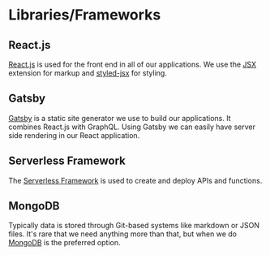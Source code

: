# Libraries/Frameworks

## React.js

[React.js](https://reactjs.org/) is used for the front end in all of our applications. We use the [JSX](https://reactjs.org/docs/introducing-jsx.html) extension for markup and [styled-jsx](https://github.com/zeit/styled-jsx) for styling.

## Gatsby

[Gatsby](https://www.gatsbyjs.org/) is a static site generator we use to build our applications. It combines React.js with GraphQL. Using Gatsby we can easily have server side rendering in our React application.

## Serverless Framework

The [Serverless Framework](https://serverless.com/framework/) is used to create and deploy APIs and functions.

## MongoDB

Typically data is stored through Git-based systems like markdown or JSON files. It's rare that we need anything more than that, but when we do [MongoDB](https://www.mongodb.com/) is the preferred option.